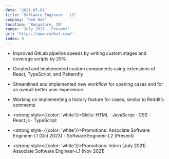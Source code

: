 ```yaml
---
date: '2021-07-01'
title: 'Software Engineer - L2'
company: 'Red Hat'
location: 'Bangalore, IN'
range: 'July 2021 - Present'
url: 'https://www.redhat.com/'
index: 9
---
```


- Improved GitLab pipeline speeds by writing custom stages and coverage scripts by 25%
- Created and Implemented custom components using extensions of React, TypeScript, and Patternfly
- Streamlined and implemented new workflow for opening cases and for an overall better user experience
- Working on implementing a history feature for cases, similar to Reddit’s comments

- <strong style={{color: 'white'}}>Skills:</strong> HTML · JavaScript · CSS · React.js · TypeScript

- <strong style={{color: 'white'}}>Promotions:</strong> Associate Software Engineer-L1 (Oct 2023) - Software Engineer-L2 (Present)
- <strong style={{color: 'white'}}>Promotions:</strong> Intern (July 2021) - Associate Software Engineer-L1 (Nov 2021)
